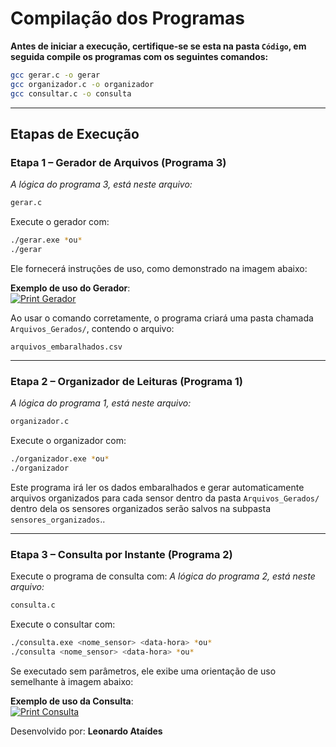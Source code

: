 
# Compilação dos Programas

**Antes de iniciar a execução, certifique-se se esta na pasta `Código`, em seguida compile os programas com os seguintes comandos:**

```bash
gcc gerar.c -o gerar
gcc organizador.c -o organizador
gcc consultar.c -o consulta
```

---

## Etapas de Execução

###  Etapa 1 – Gerador de Arquivos (Programa 3)
_A lógica do programa 3, está neste arquivo:_
```bash
gerar.c
```
Execute o gerador com:

```bash
./gerar.exe *ou*
./gerar
```

Ele fornecerá instruções de uso, como demonstrado na imagem abaixo:

 **Exemplo de uso do Gerador**:  
[![Print Gerador](https://drive.google.com/uc?id=1koSHgnGWup4cY_0piE6_mH1sFw8Fga8m)](https://drive.google.com/file/d/1koSHgnGWup4cY_0piE6_mH1sFw8Fga8m/view?usp=drive_link)

Ao usar o comando corretamente, o programa criará uma pasta chamada `Arquivos_Gerados/`, contendo o arquivo:

```
arquivos_embaralhados.csv
```

---

### Etapa 2 – Organizador de Leituras (Programa 1)
_A lógica do programa 1, está neste arquivo:_
```bash
organizador.c
```
Execute o organizador com:

```bash
./organizador.exe *ou*
./organizador
```

Este programa irá ler os dados embaralhados e gerar automaticamente arquivos organizados para cada sensor dentro da pasta `Arquivos_Gerados/` dentro dela os sensores organizados serão salvos na subpasta `sensores_organizados`..

---

### Etapa 3 – Consulta por Instante (Programa 2)

Execute o programa de consulta com:
_A lógica do programa 2, está neste arquivo:_
```bash
consulta.c
```
Execute o consultar com:
```bash
./consulta.exe <nome_sensor> <data-hora> *ou*
./consulta <nome_sensor> <data-hora> *ou*
```
Se executado sem parâmetros, ele exibe uma orientação de uso semelhante à imagem abaixo:

**Exemplo de uso da Consulta**:  
[![Print Consulta](https://drive.google.com/uc?id=10X7-gtDYoHcWzcpWjjvxiYxpHvdUA0cc)](https://drive.google.com/file/d/10X7-gtDYoHcWzcpWjjvxiYxpHvdUA0cc/view?usp=drive_link)


Desenvolvido por: **Leonardo Ataídes**  

